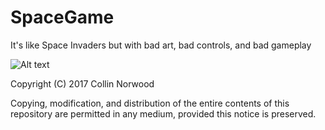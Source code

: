 # SpaceGame
It's like Space Invaders but with bad art, bad controls, and bad gameplay

![Alt text](http://i.imgur.com/tHTIh22.png "A screenshot")


Copyright (C) 2017 Collin Norwood

Copying, modification, and distribution of the entire contents of this repository are permitted in any medium, provided this notice is preserved.
